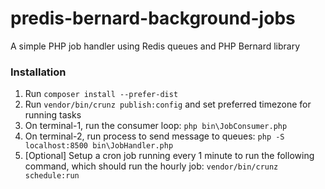 # predis-bernard-background-jobs
A simple PHP job handler using Redis queues and PHP Bernard library

### Installation

1. Run `composer install --prefer-dist`
2. Run `vendor/bin/crunz publish:config` and set preferred timezone for running tasks
3. On terminal-1, run the consumer loop: `php bin\JobConsumer.php`
4. On terminal-2, run process to send message to queues: `php -S localhost:8500 bin\JobHandler.php`
5. [Optional] Setup a cron job running every 1 minute to run the following command, which should run the hourly job: `vendor/bin/crunz schedule:run`